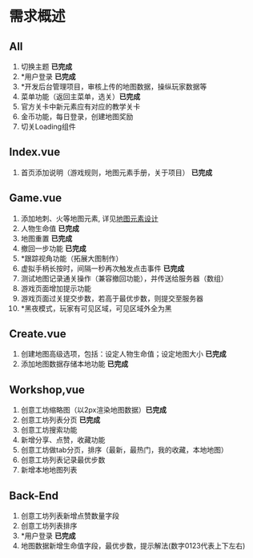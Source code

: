 # 需求概述

## All
1. 切换主题 **已完成**
2. *用户登录 **已完成**
3. *开发后台管理项目，审核上传的地图数据，操纵玩家数据等
4. 菜单功能（返回主菜单，选关）**已完成**
5. 官方关卡中新元素应有对应的教学关卡
6. 金币功能，每日登录，创建地图奖励
7. 切关Loading组件

## Index.vue
1. 首页添加说明（游戏规则，地图元素手册，关于项目） **已完成**

## Game.vue
1. 添加地刺、火等地图元素, 详见[地图元素设计](./MapElements.md)
2. 人物生命值 **已完成**
3. 地图重置 **已完成**
4. 撤回一步功能 **已完成**
5. *跟踪视角功能（拓展大图制作）
6. 虚拟手柄长按时，间隔一秒再次触发点击事件 **已完成**
7. 测试地图记录通关操作（兼容撤回功能），并传送给服务器（数组）
8. 游戏页面增加提示功能
9. 游戏页面过关提交步数，若高于最优步数，则提交至服务器
10. *黑夜模式，玩家有可见区域，可见区域外全为黑

## Create.vue
1. 创建地图高级选项，包括：设定人物生命值；设定地图大小 **已完成**
2. 添加地图数据存储本地功能  **已完成**

## Workshop,vue
1. 创意工坊缩略图（以2px渲染地图数据）**已完成**
2. 创意工坊列表分页 **已完成**
3. 创意工坊搜索功能
4. 新增分享、点赞，收藏功能
5. 创意工坊做tab分页，排序（最新，最热门，我的收藏，本地地图）
6. 创意工坊列表记录最优步数
7. 新增本地地图列表

## Back-End
1. 创意工坊列表新增点赞数量字段
2. 创意工坊列表排序
3. *用户登录  **已完成**
4. 地图数据新增生命值字段，最优步数，提示解法(数字0123代表上下左右)